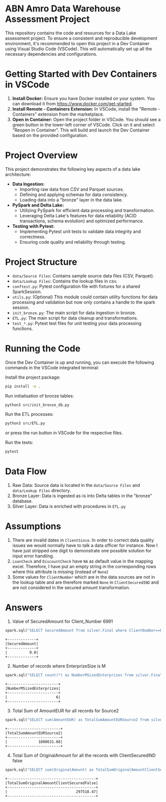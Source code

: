# ABN Amro Data Warehouse Assessment Project
This repository contains the code and resources for a Data Lake assessment project. To ensure a consistent and reproducible development environment, it's recommended to open this project in a Dev Container using Visual Studio Code (VSCode). This will automatically set up all the necessary dependencies and configurations.

# Getting Started with Dev Containers in VSCode
1. **Install Docker:** Ensure you have Docker installed on your system. You can download it from https://www.docker.com/get-started.
2. **Install Remote - Containers Extension:** In VSCode, install the "Remote - Containers" extension from the marketplace.
3. **Open in Container:** Open the project folder in VSCode. You should see a green button in the lower-left corner of VSCode. Click on it and select "Reopen in Container". This will build and launch the Dev Container based on the provided configuration.
# Project Overview
This project demonstrates the following key aspects of a data lake architecture:

* **Data Ingestion:**
    * Importing raw data from CSV and Parquet sources.
    * Defining and applying schemas for data consistency.
    * Loading data into a "bronze" layer in the data lake.
* **PySpark and Delta Lake:**
    * Utilizing PySpark for efficient data processing and transformation.
    * Leveraging Delta Lake's features for data reliability (ACID transactions, schema evolution) and optimized performance.
* **Testing with Pytest:**
    * Implementing Pytest unit tests to validate data integrity and correctness.
    * Ensuring code quality and reliability through testing.

# Project Structure
* `data/Source Files`: Contains sample source data files (CSV, Parquet).
* `data/Lookup Files`: Contains the lookup files in csv.
* `conftest.py`: Pytest configuration file with fixtures for a shared SparkSession.
* `utils.py`: (Optional) This module could contain utility functions for data processing and validation but now only contains a handle to the spark session.
* `init_bronze.py`: The main script for data ingestion in bronze.
* `ETL.py`: The main script for data cleanup and transformations.
* `test_*.py`: Pytest test files for unit testing your data processing functions.

# Running the Code
Once the Dev Container is up and running, you can execute the following commands in the VSCode integrated terminal:

Install the project package:

```Bash
pip install -e .
```

Run initialisation of bronze tables:

```bash
python3 src/init_bronze_db.py
```

Run the ETL processes:

```bash
python3 src/ETL.py
```

or press the run button in VSCode for the respective files. 

Run the tests:

```Bash
pytest
```

# Data Flow
1. Raw Data: Source data is located in the `data/Source Files` and `data/Lookup Files` directory.
2. Bronze Layer: Data is ingested as-is into Delta tables in the "bronze" database.
3. Silver Layer: Data is enriched with procedures in `ETL.py` 

# Assumptions

1. There are invalid dates in `ClientSince`. In order to correct data quality issues we would normally have to talk a data officer for instance. Now I have just stripped one digit to demonstrate one possible solution for input error handling. 
2. `LoanCheck` and `DiscountCheck` have `NA` as default value in the mapping excel. Therefore, I have put an empty string in the corresponding rows where this attribute is missing (instead of `None`) 
3. Some values for `ClientNumber` which are in the data sources are not in the lookup table and are therefore marked `None` in `ClientSecuredIND` and are not considered in the secured amount transformation. 

# Answers

1. Value of SecuredAmount for Client_Number 6991

```python
spark.sql("SELECT SecuredAmount from silver.Final where ClientNumber==6991").show()
```

```shell
+-------------+
|SecuredAmount|
+-------------+
|          0.0|
+-------------+
```

2. Number of records where EnterprizeSize is M

```python
spark.sql("SELECT count(*) as NumberMSizedEnterprizes from silver.Final where EnterprizeSize=='M'").show()
```

```shell
+-----------------------+
|NumberMSizedEnterprizes|
+-----------------------+
|                      6|
+-----------------------+
```

3. Total Sum of AmountEUR for all records for Source2

```python
spark.sql("SELECT sum(AmountEUR) as TotalSumAmountEURSource2 from silver.Final where SourceSystem=='Source2'").show()
```

```shell
+------------------------+
|TotalSumAmountEURSource2|
+------------------------+
|              1800631.68|
+------------------------+
```
4. Total Sum of OriginalAmount for all the records with ClientSecuredIND false

```python
spark.sql("SELECT sum(OriginalAmount) as TotalSumOriginalAmountClientSecuredFalse from silver.Final where ClientSecuredIND==false").show()
```

```shell
+----------------------------------------+
|TotalSumOriginalAmountClientSecuredFalse|
+----------------------------------------+
|                               297518.47|
+----------------------------------------+
```

